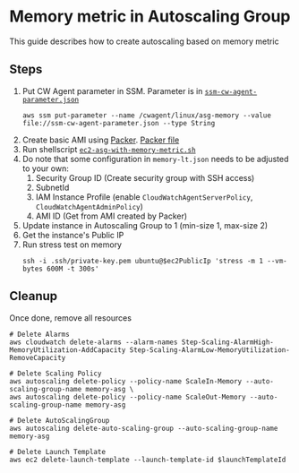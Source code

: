 # Memory metric in Autoscaling Group

This guide describes how to create autoscaling based on memory metric

## Steps
1. Put CW Agent parameter in SSM. Parameter is in [`ssm-cw-agent-parameter.json`](./ssm-cw-agent-parameter.json)
   ```
   aws ssm put-parameter --name /cwagent/linux/asg-memory --value file://ssm-cw-agent-parameter.json --type String
   ```
2. Create basic AMI using [Packer](https://www.packer.io/). [Packer file](./aws-ubuntu-asg-memory.pkr.hcl)
3. Run shellscript [`ec2-asg-with-memory-metric.sh`](./ec2-asg-with-memory-metric.sh)
4. Do note that some configuration in `memory-lt.json` needs to be adjusted to your own:
   1. Security Group ID (Create security group with SSH access)
   2. SubnetId
   3. IAM Instance Profile (enable `CloudWatchAgentServerPolicy`, `CloudWatchAgentAdminPolicy`)
   4. AMI ID (Get from AMI created by Packer)
5. Update instance in Autoscaling Group to 1 (min-size 1, max-size 2)
6. Get the instance's Public IP
7. Run stress test on memory
   ```
   ssh -i .ssh/private-key.pem ubuntu@$ec2PublicIp 'stress -m 1 --vm-bytes 600M -t 300s'
   ```

## Cleanup

Once done, remove all resources
```
# Delete Alarms
aws cloudwatch delete-alarms --alarm-names Step-Scaling-AlarmHigh-MemoryUtilization-AddCapacity Step-Scaling-AlarmLow-MemoryUtilization-RemoveCapacity

# Delete Scaling Policy
aws autoscaling delete-policy --policy-name ScaleIn-Memory --auto-scaling-group-name memory-asg \
aws autoscaling delete-policy --policy-name ScaleOut-Memory --auto-scaling-group-name memory-asg

# Delete AutoScalingGroup
aws autoscaling delete-auto-scaling-group --auto-scaling-group-name memory-asg

# Delete Launch Template
aws ec2 delete-launch-template --launch-template-id $launchTemplateId

```